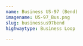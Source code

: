```yaml
---
name: Business US-97 (Bend)
imagename: US-97_Bus.png
slug: businessus97bend
highwaytype: Business Loop

---
```

